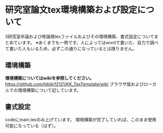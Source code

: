 # 研究室論文tex環境構築および設定について

3研究室卒論および修論用texファイルおよびその環境構築、書式設定についてまとめています。
※あくまでも一例です。人によってはwordで書いた、自力で調べて書いた人もいるため、必ずこの通りになっているとは限りません。

## 環境構築
**環境構築についてはwikiを参照してください。** https://github.com/hibiki12121/KK_TexTemplate/wiki
ブラウザ版およびローカルでの環境構築について記しています。

## 書式設定
codeにmain.texのみ上げています。
環境構築が完了していれば、このまま使用可能になっている（はず）。
